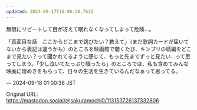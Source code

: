 ```yaml
---
updated: 2024-09-17T16:00:38.763Z
---
```


<p>無限にリピートして目が冴えて眠れなくなってしまって危険…。</p><p>「真面目な話　ここからどこまで跳びたい？教えて」（まだ歌詞カードが届いてないから表記は違うかも）のところを映画館で聴くたび、キンプリの続編をどこまで見たい？って聞かれてるように感じて、もっと先までずっと見たい…って思ってしまう。「少し泣いてたっぷり眠ったら」のところでは、私も含めてみんな映画に煌めきをもらって、日々の生活を生きているんだなぁって思ってる。</p>

&mdash; 2024-09-18 01:00:38 JST

Original URL: https://mastodon.social/@sakuramochi0/113153726137332806
